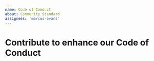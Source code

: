```yaml
---
name: Code of Conduct
about: Community Standard
assignees: 'marcus-evans'
---
```

# Contribute to enhance our Code of Conduct
